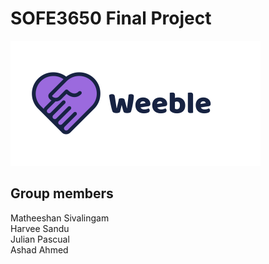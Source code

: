 # SOFE3650 Final Project

![Weeble Logo](weeble_logo.png)

## Group members
Matheeshan Sivalingam <br> 
Harvee Sandu <br>
Julian Pascual <br>
Ashad Ahmed <br>

